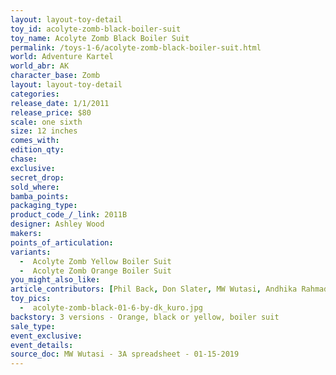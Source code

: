 ```yaml
---
layout: layout-toy-detail 
toy_id: acolyte-zomb-black-boiler-suit
toy_name: Acolyte Zomb Black Boiler Suit
permalink: /toys-1-6/acolyte-zomb-black-boiler-suit.html
world: Adventure Kartel
world_abr: AK
character_base: Zomb
layout: layout-toy-detail
categories: 
release_date: 1/1/2011
release_price: $80 
scale: one sixth
size: 12 inches
comes_with: 
edition_qty: 
chase: 
exclusive: 
secret_drop: 
sold_where: 
bamba_points: 
packaging_type: 
product_code_/_link: 2011B
designer: Ashley Wood
makers: 
points_of_articulation: 
variants: 
  -  Acolyte Zomb Yellow Boiler Suit
  -  Acolyte Zomb Orange Boiler Suit
you_might_also_like: 
article_contributors: [Phil Back, Don Slater, MW Wutasi, Andhika Rahmaditya]
toy_pics: 
  -  acolyte-zomb-black-01-6-by-dk_kuro.jpg
backstory: 3 versions - Orange, black or yellow, boiler suit
sale_type: 
event_exclusive: 
event_details: 
source_doc: MW Wutasi - 3A spreadsheet - 01-15-2019
---
```


